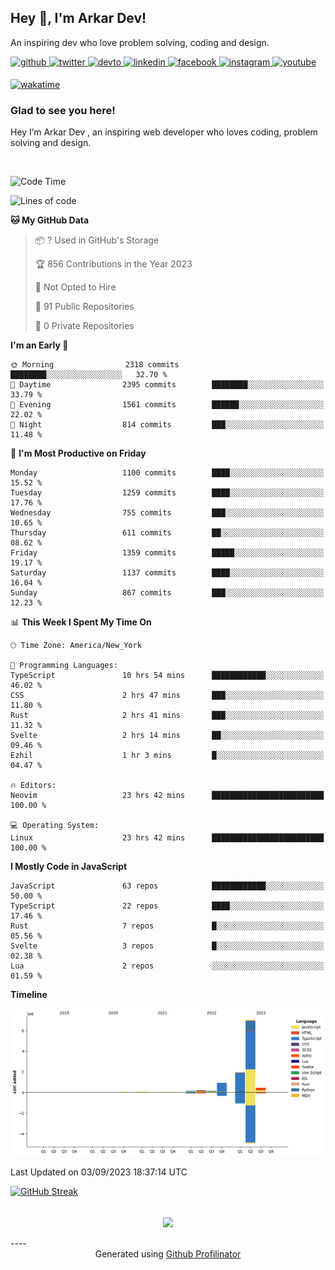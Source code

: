## Hey 👋, I'm Arkar Dev!  

An inspiring dev who love problem solving, coding and design.

<a href="https://github.com/Riley1101" target="_blank">
<img src=https://img.shields.io/badge/github-%2324292e.svg?&style=for-the-badge&logo=github&logoColor=white alt=github style="margin-bottom: 5px;" />
</a>
<a href="https://twitter.com/arkardev" target="_blank">
<img src=https://img.shields.io/badge/twitter-%2300acee.svg?&style=for-the-badge&logo=twitter&logoColor=white alt=twitter style="margin-bottom: 5px;" />
</a>
<a href="https://dev.to/riley1101" target="_blank">
<img src=https://img.shields.io/badge/dev.to-%2308090A.svg?&style=for-the-badge&logo=dev.to&logoColor=white alt=devto style="margin-bottom: 5px;" />
</a>
<a href="https://linkedin.com/in/arkar-kaung-myat" target="_blank">
<img src=https://img.shields.io/badge/linkedin-%231E77B5.svg?&style=for-the-badge&logo=linkedin&logoColor=white alt=linkedin style="margin-bottom: 5px;" />
</a>
<a href="https://www.facebook.com/riley.eileen.75" target="_blank">
<img src=https://img.shields.io/badge/facebook-%232E87FB.svg?&style=for-the-badge&logo=facebook&logoColor=white alt=facebook style="margin-bottom: 5px;" />
</a>
<a href="https://instagram.com/rileys1101" target="_blank">
<img src=https://img.shields.io/badge/instagram-%23000000.svg?&style=for-the-badge&logo=instagram&logoColor=white alt=instagram style="margin-bottom: 5px;" />
</a>
<a href="https://www.youtube.com/channel/UC_RfEQCC3gL2AzsFFAABikg" target="_blank">
<img src=https://img.shields.io/badge/youtube-%23EE4831.svg?&style=for-the-badge&logo=youtube&logoColor=white alt=youtube style="margin-bottom: 5px;" />
</a>  
  
[![wakatime](https://wakatime.com/badge/user/cf23b6e3-75f8-4c04-b0e3-273191c8d2ec.svg)](https://wakatime.com/@cf23b6e3-75f8-4c04-b0e3-273191c8d2ec)


### Glad to see you here!  
Hey I’m Arkar Dev , an inspiring web developer who loves coding, problem solving and design.

<br/>

<!--START_SECTION:waka-->
![Code Time](http://img.shields.io/badge/Code%20Time-496%20hrs%2054%20mins-blue)

![Lines of code](https://img.shields.io/badge/From%20Hello%20World%20I%27ve%20Written-11.1%20million%20lines%20of%20code-blue)

**🐱 My GitHub Data** 

> 📦 ? Used in GitHub's Storage 
 > 
> 🏆 856 Contributions in the Year 2023
 > 
> 🚫 Not Opted to Hire
 > 
> 📜 91 Public Repositories 
 > 
> 🔑 0 Private Repositories 
 > 
**I'm an Early 🐤** 

```text
🌞 Morning                2318 commits        ████████░░░░░░░░░░░░░░░░░   32.70 % 
🌆 Daytime                2395 commits        ████████░░░░░░░░░░░░░░░░░   33.79 % 
🌃 Evening                1561 commits        ██████░░░░░░░░░░░░░░░░░░░   22.02 % 
🌙 Night                  814 commits         ███░░░░░░░░░░░░░░░░░░░░░░   11.48 % 
```
📅 **I'm Most Productive on Friday** 

```text
Monday                   1100 commits        ████░░░░░░░░░░░░░░░░░░░░░   15.52 % 
Tuesday                  1259 commits        ████░░░░░░░░░░░░░░░░░░░░░   17.76 % 
Wednesday                755 commits         ███░░░░░░░░░░░░░░░░░░░░░░   10.65 % 
Thursday                 611 commits         ██░░░░░░░░░░░░░░░░░░░░░░░   08.62 % 
Friday                   1359 commits        █████░░░░░░░░░░░░░░░░░░░░   19.17 % 
Saturday                 1137 commits        ████░░░░░░░░░░░░░░░░░░░░░   16.04 % 
Sunday                   867 commits         ███░░░░░░░░░░░░░░░░░░░░░░   12.23 % 
```


📊 **This Week I Spent My Time On** 

```text
🕑︎ Time Zone: America/New_York

💬 Programming Languages: 
TypeScript               10 hrs 54 mins      ████████████░░░░░░░░░░░░░   46.02 % 
CSS                      2 hrs 47 mins       ███░░░░░░░░░░░░░░░░░░░░░░   11.80 % 
Rust                     2 hrs 41 mins       ███░░░░░░░░░░░░░░░░░░░░░░   11.32 % 
Svelte                   2 hrs 14 mins       ██░░░░░░░░░░░░░░░░░░░░░░░   09.46 % 
Ezhil                    1 hr 3 mins         █░░░░░░░░░░░░░░░░░░░░░░░░   04.47 % 

🔥 Editors: 
Neovim                   23 hrs 42 mins      █████████████████████████   100.00 % 

💻 Operating System: 
Linux                    23 hrs 42 mins      █████████████████████████   100.00 % 
```

**I Mostly Code in JavaScript** 

```text
JavaScript               63 repos            ████████████░░░░░░░░░░░░░   50.00 % 
TypeScript               22 repos            ████░░░░░░░░░░░░░░░░░░░░░   17.46 % 
Rust                     7 repos             █░░░░░░░░░░░░░░░░░░░░░░░░   05.56 % 
Svelte                   3 repos             █░░░░░░░░░░░░░░░░░░░░░░░░   02.38 % 
Lua                      2 repos             ░░░░░░░░░░░░░░░░░░░░░░░░░   01.59 % 
```



**Timeline**

![Lines of Code chart](https://raw.githubusercontent.com/Riley1101/Riley1101/main/assets/bar_graph.png)


 Last Updated on 03/09/2023 18:37:14 UTC
<!--END_SECTION:waka-->

[![GitHub Streak](https://streak-stats.demolab.com?user=Riley1101)](https://git.io/streak-stats)
  
<br/>  
<div align="center">
<img src="https://komarev.com/ghpvc/?username=Riley1101&&style=flat-square" align="center" />
</div>  
<br/>  
----
<div align="center">Generated using <a href="https://profilinator.rishav.dev/" target="_blank">Github Profilinator</a></div>

